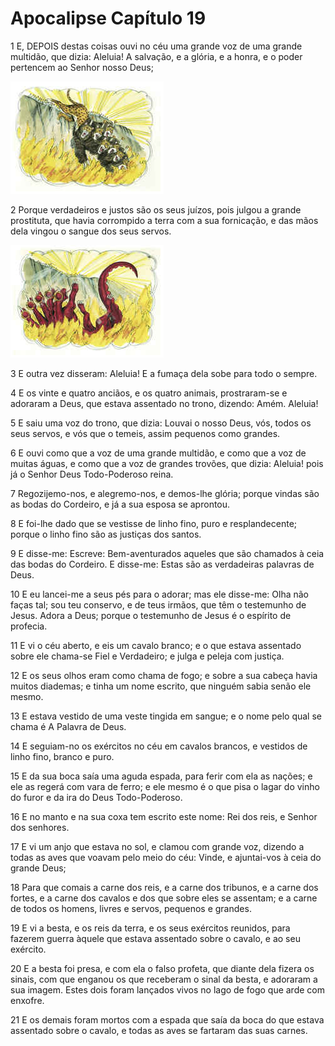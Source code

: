 # Apocalipse Capítulo 19

1	E, DEPOIS destas coisas ouvi no céu uma grande voz de uma grande multidão, que dizia: Aleluia! A salvação, e a glória, e a honra, e o poder pertencem ao Senhor nosso Deus;

![](.img/66_Re_19_01_RG.jpg)

2	Porque verdadeiros e justos são os seus juízos, pois julgou a grande prostituta, que havia corrompido a terra com a sua fornicação, e das mãos dela vingou o sangue dos seus servos.

![](.img/66_Re_19_02_RG.jpg)

3	E outra vez disseram: Aleluia! E a fumaça dela sobe para todo o sempre.

4	E os vinte e quatro anciãos, e os quatro animais, prostraram-se e adoraram a Deus, que estava assentado no trono, dizendo: Amém. Aleluia!

5	E saiu uma voz do trono, que dizia: Louvai o nosso Deus, vós, todos os seus servos, e vós que o temeis, assim pequenos como grandes.

6	E ouvi como que a voz de uma grande multidão, e como que a voz de muitas águas, e como que a voz de grandes trovões, que dizia: Aleluia! pois já o Senhor Deus Todo-Poderoso reina.

7	Regozijemo-nos, e alegremo-nos, e demos-lhe glória; porque vindas são as bodas do Cordeiro, e já a sua esposa se aprontou.

8	E foi-lhe dado que se vestisse de linho fino, puro e resplandecente; porque o linho fino são as justiças dos santos.

9	E disse-me: Escreve: Bem-aventurados aqueles que são chamados à ceia das bodas do Cordeiro. E disse-me: Estas são as verdadeiras palavras de Deus.

10	E eu lancei-me a seus pés para o adorar; mas ele disse-me: Olha não faças tal; sou teu conservo, e de teus irmãos, que têm o testemunho de Jesus. Adora a Deus; porque o testemunho de Jesus é o espírito de profecia.

11	E vi o céu aberto, e eis um cavalo branco; e o que estava assentado sobre ele chama-se Fiel e Verdadeiro; e julga e peleja com justiça.

12	E os seus olhos eram como chama de fogo; e sobre a sua cabeça havia muitos diademas; e tinha um nome escrito, que ninguém sabia senão ele mesmo.

13	E estava vestido de uma veste tingida em sangue; e o nome pelo qual se chama é A Palavra de Deus.

14	E seguiam-no os exércitos no céu em cavalos brancos, e vestidos de linho fino, branco e puro.

15	E da sua boca saía uma aguda espada, para ferir com ela as nações; e ele as regerá com vara de ferro; e ele mesmo é o que pisa o lagar do vinho do furor e da ira do Deus Todo-Poderoso.

16	E no manto e na sua coxa tem escrito este nome: Rei dos reis, e Senhor dos senhores.

17	E vi um anjo que estava no sol, e clamou com grande voz, dizendo a todas as aves que voavam pelo meio do céu: Vinde, e ajuntai-vos à ceia do grande Deus;

18	Para que comais a carne dos reis, e a carne dos tribunos, e a carne dos fortes, e a carne dos cavalos e dos que sobre eles se assentam; e a carne de todos os homens, livres e servos, pequenos e grandes.

19	E vi a besta, e os reis da terra, e os seus exércitos reunidos, para fazerem guerra àquele que estava assentado sobre o cavalo, e ao seu exército.

20	E a besta foi presa, e com ela o falso profeta, que diante dela fizera os sinais, com que enganou os que receberam o sinal da besta, e adoraram a sua imagem. Estes dois foram lançados vivos no lago de fogo que arde com enxofre.

21	E os demais foram mortos com a espada que saía da boca do que estava assentado sobre o cavalo, e todas as aves se fartaram das suas carnes.

